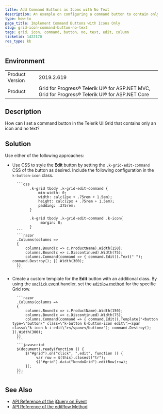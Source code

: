 ```yaml
---
title: Add Command Buttons as Icons with No Text
description: An example on configuring a command button to contain only icons with no text in the Telerik UI Grid HtmlHelper for ASP.NET Core.
type: how-to
page_title: Implement Command Buttons with Icons Only
slug: grid-icon-command-button-no-text
tags: grid, icon, command, button, no, text, edit, column
ticketid: 1422170
res_type: kb
---
```


## Environment

<table>
	<tbody>
		<tr>
			<td>Product Version</td>
			<td>2019.2.619</td>
		</tr>
		<tr>
			<td>Product</td>
			<td>Grid for Progress® Telerik UI® for ASP.NET MVC, Grid for Progress® Telerik UI® for ASP.NET Core</td>
		</tr>
	</tbody>
</table>


## Description

How can I set a command button in the Telerik UI Grid that contains only an icon and no text?

## Solution

Use either of the following approaches:

* Use CSS to style the **Edit** button by setting the `.k-grid-edit-command` CSS of the button as desired. Include the following configuration in the `k-button-icon` class.

		```css
		      .k-grid tbody .k-grid-edit-command {
		          min-width: 0;
		          width: calc(2px + .75rem + 1.5em);
		          height: calc(2px + .75rem + 1.5em);
		          padding: .375rem;
		      }

		      .k-grid tbody .k-grid-edit-command .k-icon{
		           margin: 0;
		      }
		```
		```razor
		.Columns(columns =>
		{
		    columns.Bound(c => c.ProductName).Width(150);
		    columns.Bound(c => c.Discontinued).Width(75);
		    columns.Command(command => { command.Edit().Text(" "); command.Destroy(); }).Width(300);
		})
		```

* Create a custom template for the **Edit** button with an additional class. By using the [`onclick` event](https://api.jquery.com/on/) handler, set the [`editRow` method](https://docs.telerik.com/kendo-ui/api/javascript/ui/grid/methods/editrow) for the specific Grid row.

		```razor
		.Columns(columns =>
		{
		    columns.Bound(c => c.ProductName).Width(150);
		    columns.Bound(c => c.Discontinued).Width(75);
		    columns.Command(command => { command.Edit().Template("<button type=\"button\" class=\"k-button k-button-icon edit\"><span class=\"k-icon k-i-edit\"></span></button>"); command.Destroy(); }).Width(300);
		})
		```
		```javascript
		$(document).ready(function () {
		    $("#grid").on("click", ".edit", function () {
		         var row = $(this).closest("tr");
		         $("#grid").data("kendoGrid").editRow(row);
		    });
		});
		```

## See Also

* [API Reference of the jQuery on Event](https://api.jquery.com/on/)
* [API Reference of the editRow Method](https://docs.telerik.com/kendo-ui/api/javascript/ui/grid/methods/editrow)
